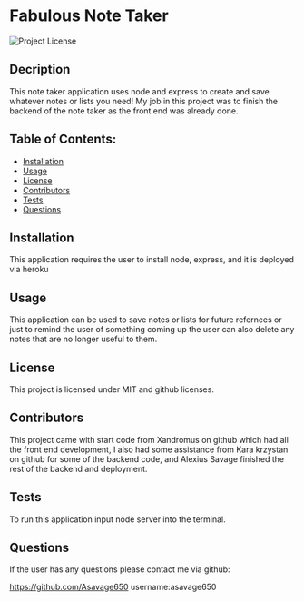 # Fabulous Note Taker

![Project License](https://img.shields.io/badge/License-MIT-red)

## Decription

This note taker application uses node and express to create and save whatever notes or lists you need!
My job in this project was to finish the backend of the note taker as the front end was already done.

## Table of Contents:

- [Installation](#installation)
- [Usage](#usage)
- [License](#license)
- [Contributors](#contributors)
- [Tests](#tests)
- [Questions](#questions)

## Installation

This application requires the user to install node, express, and it is deployed via heroku

## Usage

This application can be used to save notes or lists for future refernces or just to remind the user of something coming up the user can also delete any notes that are no longer useful to them.

## License

This project is licensed under MIT and github licenses.

## Contributors

This project came with start code from Xandromus on github which had all the front end development, I also had some assistance from Kara krzystan on github for some of the backend code, and Alexius Savage finished the rest of the backend and deployment.

## Tests

To run this application input node server into the terminal.

## Questions

If the user has any questions please contact me via github:

https://github.com/Asavage650 username:asavage650
